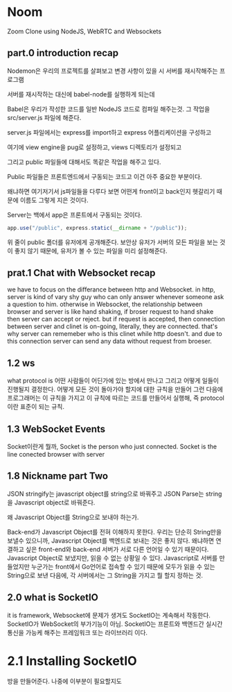 # Noom

Zoom Clone using NodeJS, WebRTC and Websockets

## part.0 introduction recap

Nodemon은 우리의 프로젝트를 살펴보고 변경 사항이 있을 시 서버를 재시작해주는 프로그램

서버를 재시작하는 대신에 babel-node를 실행하게 되는데

Babel은 우리가 작성한 코드를 일반 NodeJS 코드로 컴파일 해주는것. 그 작업을 src/server.js 파일에 해준다.

server.js 파일에서는 express를 import하고 express 어플리케이션을 구성하고

여기에 view engine을 pug로 설정하고, views 디렉토리가 설정되고

그리고 public 파일들에 대해서도 똑같은 작업을 해주고 있다.

Public 파일들은 프론트엔드에서 구동되는 코드고 이건 아주 중요한 부분이다.

왜냐하면 여기저기서 js파일들을 다루다 보면 어떤게 front이고 back인지 헷갈리기 때문에 이름도 그렇게 지은 것이다.

Server는 백에서 app은 프론트에서 구동되는 것이다.

```javascript
app.use("/public", express.static(__dirname + "/public"));
```

위 줄이 public 폴더를 유저에게 공개해준다. 보안상 유저가 서버의 모든 파일을 보는 것이 좋지 않기 때문에, 유저가 볼 수 있는 파일을 미리 설정해준다.

## prat.1 Chat with Websocket recap

we have to focus on the differance between http and Websocket. in http, server is kind of vary shy guy who can only answer whenever someone ask a question to him. otherwise in Websocket, the relationship between browser and server is like hand shaking, if broser request to hand shake then server can accept or reject. but if request is accepted, then connection between server and clinet is on-going, literally, they are connected. that's why server can rememeber who is this clinet while http doesn't. and due to this connection server can send any data without request from broeser.

## 1.2 ws

what protocol is 어떤 사람들이 어딘가에 있는 방에서 만나고 그리고 어떻게 일들이 진행될지 결정한다. 어떻게 모든 것이 돌아가야 할지에 대한 규칙을 만들어 그런 다음에 프로그래머는 이 규칙을 가지고 이 규칙에 따르는 코드를 만들어서 실행해, 즉 protocol이란 표준이 되는 규칙.

## 1.3 WebSocket Events

Socket이란게 뭘까, Socket is the person who just connected. Socket is the line conected browser with server

## 1.8 Nickname part Two

JSON stringify는 javascript object를 string으로 바꿔주고
JSON Parse는 string을 Javascript object로 바꿔준다.

왜 Javascript Object를 String으로 보내야 하는가.

Back-end가 Javascript Object를 전혀 이해하지 못한다. 우리는 단순히 String만을 보낼수 있으니까,
Javascript Object를 백엔드로 보내는 것은 좋지 않다. 왜냐하면 연결하고 싶은 front-end와 back-end 서버가 서로 다른 언어일 수 있기 때문이다. Javascript Object로 보냈지만, 읽을 수 없는 상황일 수 있다. Javascript로 서버를 만들었지만 누군가는 front에서 Go언어로 접속할 수 있기 때문에 모두가 읽을 수 있는 String으로 보낸 다음에, 각 서버에서는 그 String을 가지고 뭘 할지 정하는 것.

## 2.0 what is SocketIO

it is framework, Websocket에 문제가 생겨도 SocketIO는 계속해서 작동한다. SocketIO가 WebSocket의 부가기능이 아님.
SocketIO는 프론트와 백엔드간 실시간 통신을 가능케 해주는 프레임워크 또는 라이브러리 이다.

# 2.1 Installing SocketIO

방을 만들어준다. 나중에 이부분이 필요할지도
